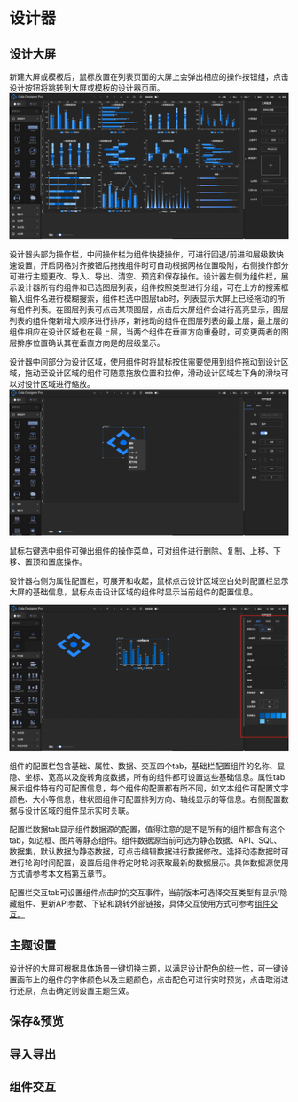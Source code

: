 # 设计器

## 设计大屏

新建大屏或模板后，鼠标放置在列表页面的大屏上会弹出相应的操作按钮组，点击设计按钮将跳转到大屏或模板的设计器页面。
![login.png](../.vuepress/public/start/s1.png)

设计器头部为操作栏，中间操作栏为组件快捷操作，可进行回退/前进和层级数快速设置，开启网格对齐按钮后拖拽组件时可自动根据网格位置吸附，右侧操作部分可进行主题更改、导入、导出、清空、预览和保存操作。设计器左侧为组件栏，展示设计器所有的组件和已选图层列表，组件按照类型进行分组，可在上方的搜索框输入组件名进行模糊搜索，组件栏选中图层tab时，列表显示大屏上已经拖动的所有组件列表。在图层列表可点击某项图层，点击后大屏组件会进行高亮显示，图层列表的组件俺新增大顺序进行排序，新拖动的组件在图层列表的最上层，最上层的组件相应在设计区域也在最上层，当两个组件在垂直方向重叠时，可变更两者的图层排序位置确认其在垂直方向是的层级显示。

设计器中间部分为设计区域，使用组件时将鼠标按住需要使用到组件拖动到设计区域，拖动至设计区域的组件可随意拖放位置和拉伸，滑动设计区域左下角的滑块可以对设计区域进行缩放。
![login.png](../.vuepress/public/start/manage/n3.png)

鼠标右键选中组件可弹出组件的操作菜单，可对组件进行删除、复制、上移、下移、置顶和置底操作。

设计器右侧为属性配置栏，可展开和收起，鼠标点击设计区域空白处时配置栏显示大屏的基础信息，鼠标点击设计区域的组件时显示当前组件的配置信息。

![login.png](../.vuepress/public/start/manage/n4.png)

组件的配置栏包含基础、属性、数据、交互四个tab，基础栏配置组件的名称、显隐、坐标、宽高以及旋转角度数据，所有的组件都可设置这些基础信息。属性tab展示组件特有的可配置信息，每个组件的配置都有所不同，如文本组件可配置文字颜色、大小等信息，柱状图组件可配置排列方向、轴线显示的等信息。右侧配置数据与设计区域的组件显示实时关联。

配置栏数据tab显示组件数据源的配置，值得注意的是不是所有的组件都含有这个tab，如边框、图片等静态组件。组件数据源当前可选为静态数据、API、SQL、数据集，默认数据为静态数据，可点击编辑数据进行数据修改。选择动态数据时可进行轮询时间配置，设置后组件将定时轮询获取最新的数据展示。具体数据源使用方式请参考本文档第五章节。

配置栏交互tab可设置组件点击时的交互事件，当前版本可选择交互类型有显示/隐藏组件、更新API参数、下钻和跳转外部链接，具体交互使用方式可参考[组件交互。](#组件交互)

## 主题设置

设计好的大屏可根据具体场景一键切换主题，以满足设计配色的统一性，可一键设置画布上的组件的字体颜色以及主题颜色，点击配色可进行实时预览，点击取消进行还原，点击确定则设置主题生效。



## 保存&预览
## 导入导出
## 组件交互
